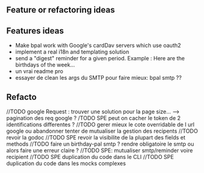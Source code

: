 ## Feature or refactoring ideas

## Features ideas

- Make bpal work with Google's cardDav servers which use oauth2
- implement a real i18n and templating solution
- send a "digest" reminder for a given period. Example : Here are the birthdays of the week...
- un vrai readme pro
- essayer de clean les args du SMTP pour faire mieux: bpal smtp ??


## Refacto

//TODO google Request : trouver une solution pour la page size... --> pagination des req google ?
/TODO SPE peut on cacher le token de 2 identifications differentes ?
//TODO gerer mieux le cote overridable de l url google ou abandonner
tenter de mutualiser la gestion des recipents
//TODO revoir la godoc
//TODO SPE revoir la visibilite de la plupart des fields et methods
//TODO faire un birthday-pal smtp ? rendre obligatoire le smtp ou alors faire une erreur claire ?
//TODO SPE: mutualiser smtp/reminder voire recipient
//TODO SPE duplication du code dans le CLI
//TODO SPE duplication du code dans les mocks complexes


